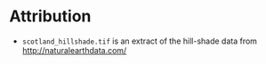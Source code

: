 # Attribution

* `scotland_hillshade.tif` is an extract of the hill-shade data from http://naturalearthdata.com/
